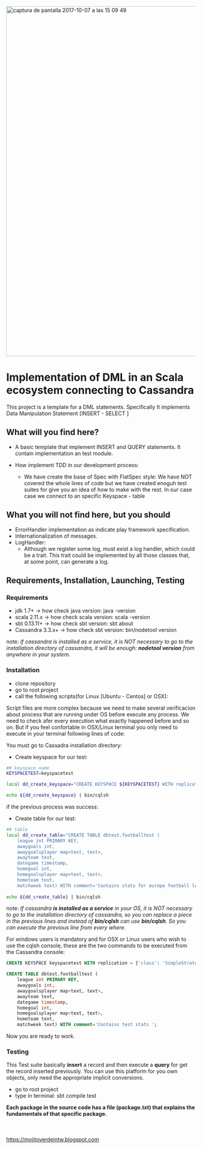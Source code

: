 <img width="928" alt="captura de pantalla 2017-10-07 a las 15 09 49" src="https://user-images.githubusercontent.com/8100363/31313078-665da9a6-abcf-11e7-9266-932880ea6ed2.png">


# Implementation of DML in an Scala ecosystem connecting to Cassandra #

This project is a template for a DML statements. Specifically It implements Data Manipulation Statement \[INSERT - SELECT ]

## What will you find here? ##

* A basic template that implement INSERT and QUERY statements. It contain implementation an test module.
    
* How implement TDD in our development process:
    * We have create the base of Spec with FlatSpec style: We have NOT covered the whole lines of code but we have created enoguh test suites for give you an idea of how to make with the rest. In our case case we connect to an specific Keyspace - table  
    
## What you will not find here, but you should ##

* ErrorHandler implementation as indicate play framework specification. 
* Internationalization of messages.
* LogHandler: 
    * Although we register some log, must exist a log handler, which could be a trait. This trait could be implemented by all those classes that, at some point, can generate a log.
   
## Requirements, Installation, Launching, Testing ##

### Requirements ###

* jdk 1.7+ -> how check java version: java -version
* scala 2.11.x -> how check scala version: scala -version
* sbt 0.13.11+ -> how check sbt version: sbt about
* Cassandra 3.3.x+ -> how check sbt version: bin/nodetool version 

note: *If cassandra is installed as a service, it is NOT necessary to go to the installation directory of cassandra, it will be enough: **nodetool version** from anywhere in your system.*

### Installation ###

* clone repository
* go to root project
* call the following scripts(for Linux \[Ubuntu - Centos] or OSX):

Script files are more complex because we need to make several verificacion about process that are running under OS before execute any process. We need to check afer every execution what exactly happened before and so on. But if you feel confortable in OSX/Linux terminal you only need to execute in your terminal following lines of code: 

You must go to Cassadra installation directory: 

* Create keyspace for our test:

```bash
## keyspace name
KEYSPACETEST=keyspacetest 

local dd_create_keyspace="CREATE KEYSPACE ${KEYSPACETEST} WITH replication = {'class': 'SimpleStrategy', 'replication_factor' : 1};" 

echo ${dd_create_keyspace} | bin/cqlsh
```

if the previous process was success:

* Create table for our test:

```bash
## table 
local dd_create_table="CREATE TABLE dbtest.footballtest (
    league int PRIMARY KEY,
    awaygoals int,
    awaygoalsplayer map<text, text>,
    awayteam text,
    dategame timestamp,
    homegoal int,
    homegoalsplayer map<text, text>,
    hometeam text,
    matchweek text) WITH comment='Contains stats for europe football leagues';"
    
echo ${dd_create_table} | bin/cqlsh    
```
note: *If cassandra **is installed as a service** in your OS, it is NOT necessary to go to the installation directory of cassandra, so you can replace a piece in the previous lines and instead of **bin/cqlsh** can use **bin/cqlsh**. So you can execute the previous line from every where.*

For windows users is mandatory and for OSX or Linux users who wish to use the cqlsh console, these are the two commands to be executed from the Cassandra console:

```sql
CREATE KEYSPACE keyspacetest WITH replication = {'class': 'SimpleStrategy', 'replication_factor' : 1};

CREATE TABLE dbtest.footballtest (
    league int PRIMARY KEY,
    awaygoals int,
    awaygoalsplayer map<text, text>,
    awayteam text,
    dategame timestamp,
    homegoal int,
    homegoalsplayer map<text, text>,
    hometeam text,
    matchweek text) WITH comment='Contains test stats ';
```
Now you are ready to work.

### Testing ###

This Test suite basically **insert** a record and then execute a **query** for get the record inserted previously. You can use this platform for you own objects, only need the appropriate implicit conversions.

* go to root project
* type in terminal: sbt compile test

**Each package in the source code has a file (package.txt) that explains the fundamentals of that specific package.**  
<br>
<br>
<br>
https://mojitoverdeintw.blogspot.com 
